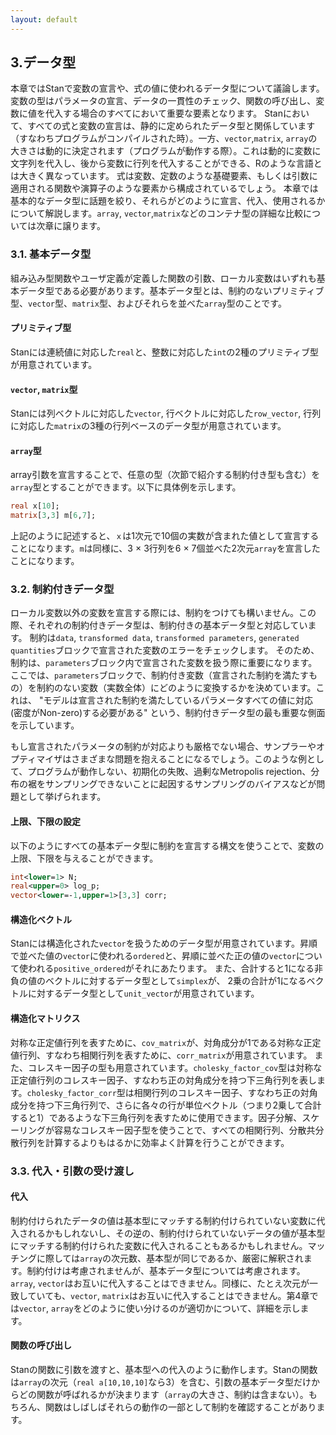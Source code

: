 ```yaml
---
layout: default
---
```


## 3.データ型
本章ではStanで変数の宣言や、式の値に使われるデータ型について議論します。変数の型はパラメータの宣言、データの一貫性のチェック、関数の呼び出し、変数に値を代入する場合のすべてにおいて重要な要素となります。
Stanにおいて、すべての式と変数の宣言は、静的に定められたデータ型と関係しています（すなわちプログラムがコンパイルされた時）。一方、`vector`,`matrix`, `array`の大きさは動的に決定されます（プログラムが動作する際）。これは動的に変数に文字列を代入し、後から変数に行列を代入することができる、Rのような言語とは大きく異なっています。
式は変数、定数のような基礎要素、もしくは引数に適用される関数や演算子のような要素から構成されているでしょう。
本章では基本的なデータ型に話題を絞り、それらがどのように宣言、代入、使用されるかについて解説します。`array`, `vector`,`matrix`などのコンテナ型の詳細な比較については次章に譲ります。

### 3.1. 基本データ型
組み込み型関数やユーザ定義が定義した関数の引数、ローカル変数はいずれも基本データ型である必要があります。基本データ型とは、制約のないプリミティブ型、`vector`型、`matrix`型、およびそれらを並べた`array`型のことです。

#### プリミティブ型
Stanには連続値に対応した`real`と、整数に対応した`int`の2種のプリミティブ型が用意されています。

#### `vector`, `matrix`型
Stanには列ベクトルに対応した`vector`, 行ベクトルに対応した`row_vector`, 行列に対応した`matrix`の3種の行列ベースのデータ型が用意されています。

#### `array`型
array引数を宣言することで、任意の型（次節で紹介する制約付き型も含む）を`array`型とすることができます。以下に具体例を示します。

~~~stan
real x[10];
matrix[3,3] m[6,7];
~~~

上記のように記述すると、`ｘ`は1次元で10個の実数が含まれた値として宣言することになります。`m`は同様に、3 × 3行列を6 × 7個並べた2次元`array`を宣言したことになります。

### 3.2. 制約付きデータ型
ローカル変数以外の変数を宣言する際には、制約をつけても構いません。この際、それぞれの制約付きデータ型は、制約付きの基本データ型と対応しています。
制約は`data`, `transformed data`, `transformed parameters`, `generated quantities`ブロックで宣言された変数のエラーをチェックします。
そのため、制約は、`parameters`ブロック内で宣言された変数を扱う際に重要になります。ここでは、`parameters`ブロックで、制約付き変数（宣言された制約を満たすもの）を制約のない変数（実数全体）にどのように変換するかを決めています。これは、
"モデルは宣言された制約を満たしているパラメータすべての値に対応 (密度がNon-zero)する必要がある"
という、制約付きデータ型の最も重要な側面を示しています。

もし宣言されたパラメータの制約が対応よりも厳格でない場合、サンプラーやオプティマイザはさまざまな問題を抱えることになるでしょう。このような例として、プログラムが動作しない、初期化の失敗、過剰なMetropolis rejection、分布の裾をサンプリングできないことに起因するサンプリングのバイアスなどが問題として挙げられます。

#### 上限、下限の設定
以下のようにすべての基本データ型に制約を宣言する構文を使うことで、変数の上限、下限を与えることができます。

~~~stan
int<lower=1> N;
real<upper=0> log_p;
vector<lower=-1,upper=1>[3,3] corr;
~~~

#### 構造化ベクトル
Stanには構造化された`vector`を扱うためのデータ型が用意されています。昇順で並べた値の`vector`に使われる`ordered`と、昇順に並べた正の値の`vector`について使われる`positive_ordered`がそれにあたります。
また、合計すると1になる非負の値のベクトルに対するデータ型として`simplex`が、 2乗の合計が1になるベクトルに対するデータ型として`unit_vector`が用意されています。　　

#### 構造化マトリクス
対称な正定値行列を表すために、`cov_matrix`が、対角成分が1である対称な正定値行列、すなわち相関行列を表すために、`corr_matrix`が用意されています。
また、コレスキー因子の型も用意されています。`cholesky_factor_cov`型は対称な正定値行列のコレスキー因子、すなわち正の対角成分を持つ下三角行列を表します。`cholesky_factor_corr`型は相関行列のコレスキー因子、すなわち正の対角成分を持つ下三角行列で、さらに各々の行が単位ベクトル（つまり2乗して合計すると1）であるような下三角行列を表すために使用できます。因子分解、スケーリングが容易なコレスキー因子型を使うことで、すべての相関行列、分散共分散行列を計算するよりもはるかに効率よく計算を行うことができます。

### 3.3. 代入・引数の受け渡し
#### 代入
 制約付けられたデータの値は基本型にマッチする制約付けられていない変数に代入されるかもしれないし、その逆の、制約付けられていないデータの値が基本型にマッチする制約付けられた変数に代入されることもあるかもしれません。マッチングに際しては`array`の次元数、基本型が同じであるか、厳密に解釈されます。制約付けは考慮されませんが、基本データ型については考慮されます。
`array`, `vector`はお互いに代入することはできません。同様に、たとえ次元が一致していても、`vector`, `matrix`はお互いに代入することはできません。第4章では`vector`, `array`をどのように使い分けるのが適切かについて、詳細を示します。

#### 関数の呼び出し
Stanの関数に引数を渡すと、基本型への代入のように動作します。Stanの関数は`array`の次元（`real a[10,10,10]`なら3）を含む、引数の基本データ型だけからどの関数が呼ばれるかが決まります（`array`の大きさ、制約は含まない）。もちろん、関数はしばしばそれらの動作の一部として制約を確認することがあります。
